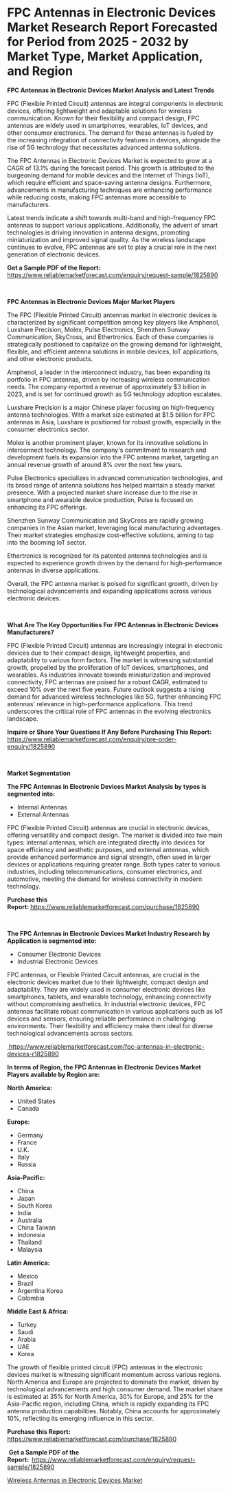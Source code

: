 <p><h1>FPC Antennas in Electronic Devices Market Research Report Forecasted for Period from 2025 -  2032 by Market Type, Market Application, and Region</h1></p><p><strong>FPC Antennas in Electronic Devices Market Analysis and Latest Trends</strong></p>
<p><p>FPC (Flexible Printed Circuit) antennas are integral components in electronic devices, offering lightweight and adaptable solutions for wireless communication. Known for their flexibility and compact design, FPC antennas are widely used in smartphones, wearables, IoT devices, and other consumer electronics. The demand for these antennas is fueled by the increasing integration of connectivity features in devices, alongside the rise of 5G technology that necessitates advanced antenna solutions.</p><p>The FPC Antennas in Electronic Devices Market is expected to grow at a CAGR of 13.1% during the forecast period. This growth is attributed to the burgeoning demand for mobile devices and the Internet of Things (IoT), which require efficient and space-saving antenna designs. Furthermore, advancements in manufacturing techniques are enhancing performance while reducing costs, making FPC antennas more accessible to manufacturers.</p><p>Latest trends indicate a shift towards multi-band and high-frequency FPC antennas to support various applications. Additionally, the advent of smart technologies is driving innovation in antenna designs, promoting miniaturization and improved signal quality. As the wireless landscape continues to evolve, FPC antennas are set to play a crucial role in the next generation of electronic devices.</p></p>
<p><strong>Get a Sample PDF of the Report:&nbsp;</strong> <a href="https://www.reliablemarketforecast.com/enquiry/request-sample/1825890?utm_campaign=1105&utm_medium=2&utm_source=Github&utm_content=ia&utm_term=13022025&utm_id=fpc-antennas-in-electronic-devices">https://www.reliablemarketforecast.com/enquiry/request-sample/1825890</a></p>
<p>&nbsp;</p>
<p><strong>FPC Antennas in Electronic Devices Major Market Players</strong></p>
<p><p>The FPC (Flexible Printed Circuit) antennas market in electronic devices is characterized by significant competition among key players like Amphenol, Luxshare Precision, Molex, Pulse Electronics, Shenzhen Sunway Communication, SkyCross, and Ethertronics. Each of these companies is strategically positioned to capitalize on the growing demand for lightweight, flexible, and efficient antenna solutions in mobile devices, IoT applications, and other electronic products.</p><p>Amphenol, a leader in the interconnect industry, has been expanding its portfolio in FPC antennas, driven by increasing wireless communication needs. The company reported a revenue of approximately $3 billion in 2023, and is set for continued growth as 5G technology adoption escalates.</p><p>Luxshare Precision is a major Chinese player focusing on high-frequency antenna technologies. With a market size estimated at $1.5 billion for FPC antennas in Asia, Luxshare is positioned for robust growth, especially in the consumer electronics sector.</p><p>Molex is another prominent player, known for its innovative solutions in interconnect technology. The company's commitment to research and development fuels its expansion into the FPC antenna market, targeting an annual revenue growth of around 8% over the next few years.</p><p>Pulse Electronics specializes in advanced communication technologies, and its broad range of antenna solutions has helped maintain a steady market presence. With a projected market share increase due to the rise in smartphone and wearable device production, Pulse is focused on enhancing its FPC offerings.</p><p>Shenzhen Sunway Communication and SkyCross are rapidly growing companies in the Asian market, leveraging local manufacturing advantages. Their market strategies emphasize cost-effective solutions, aiming to tap into the booming IoT sector.</p><p>Ethertronics is recognized for its patented antenna technologies and is expected to experience growth driven by the demand for high-performance antennas in diverse applications.</p><p>Overall, the FPC antenna market is poised for significant growth, driven by technological advancements and expanding applications across various electronic devices.</p></p>
<p>&nbsp;</p>
<p><strong>What Are The Key Opportunities For FPC Antennas in Electronic Devices Manufacturers?</strong></p>
<p><p>FPC (Flexible Printed Circuit) antennas are increasingly integral in electronic devices due to their compact design, lightweight properties, and adaptability to various form factors. The market is witnessing substantial growth, propelled by the proliferation of IoT devices, smartphones, and wearables. As industries innovate towards miniaturization and improved connectivity, FPC antennas are poised for a robust CAGR, estimated to exceed 10% over the next five years. Future outlook suggests a rising demand for advanced wireless technologies like 5G, further enhancing FPC antennas' relevance in high-performance applications. This trend underscores the critical role of FPC antennas in the evolving electronics landscape.</p></p>
<p><strong>Inquire or Share Your Questions If Any Before Purchasing This Report:</strong> <a href="https://www.reliablemarketforecast.com/enquiry/pre-order-enquiry/1825890?utm_campaign=1105&utm_medium=2&utm_source=Github&utm_content=ia&utm_term=13022025&utm_id=fpc-antennas-in-electronic-devices">https://www.reliablemarketforecast.com/enquiry/pre-order-enquiry/1825890</a></p>
<p>&nbsp;</p>
<p><strong>Market Segmentation</strong></p>
<p><strong>The FPC Antennas in Electronic Devices Market Analysis by types is segmented into:</strong></p>
<p><ul><li>Internal Antennas</li><li>External Antennas</li></ul></p>
<p><p>FPC (Flexible Printed Circuit) antennas are crucial in electronic devices, offering versatility and compact design. The market is divided into two main types: internal antennas, which are integrated directly into devices for space efficiency and aesthetic purposes, and external antennas, which provide enhanced performance and signal strength, often used in larger devices or applications requiring greater range. Both types cater to various industries, including telecommunications, consumer electronics, and automotive, meeting the demand for wireless connectivity in modern technology.</p></p>
<p><strong>Purchase this Report:&nbsp;</strong><a href="https://www.reliablemarketforecast.com/purchase/1825890?utm_campaign=1105&utm_medium=2&utm_source=Github&utm_content=ia&utm_term=13022025&utm_id=fpc-antennas-in-electronic-devices">https://www.reliablemarketforecast.com/purchase/1825890</a></p>
<p>&nbsp;</p>
<p><strong>The FPC Antennas in Electronic Devices Market Industry Research by Application is segmented into:</strong></p>
<p><ul><li>Consumer Electronic Devices</li><li>Industrial Electronic Devices</li></ul></p>
<p><p>FPC antennas, or Flexible Printed Circuit antennas, are crucial in the electronic devices market due to their lightweight, compact design and adaptability. They are widely used in consumer electronic devices like smartphones, tablets, and wearable technology, enhancing connectivity without compromising aesthetics. In industrial electronic devices, FPC antennas facilitate robust communication in various applications such as IoT devices and sensors, ensuring reliable performance in challenging environments. Their flexibility and efficiency make them ideal for diverse technological advancements across sectors.</p></p>
<p><a href="https://www.reliablemarketforecast.com/fpc-antennas-in-electronic-devices-r1825890?utm_campaign=1105&utm_medium=2&utm_source=Github&utm_content=ia&utm_term=13022025&utm_id=fpc-antennas-in-electronic-devices">&nbsp;https://www.reliablemarketforecast.com/fpc-antennas-in-electronic-devices-r1825890</a></p>
<p><strong>In terms of Region, the FPC Antennas in Electronic Devices Market Players available by Region are:</strong></p>
<p>
    <p> <strong> North America: </strong>
        <ul>
            <li>United States</li>
            <li>Canada</li>
        </ul>
        </p> 
    <p> <strong> Europe: </strong>
        <ul>
            <li>Germany</li>
            <li>France</li>
            <li>U.K.</li>
            <li>Italy</li>
            <li>Russia</li>
        </ul>
        </p> 
    <p> <strong> Asia-Pacific: </strong>
        <ul>
            <li>China</li>
            <li>Japan</li>
            <li>South Korea</li>
            <li>India</li>
            <li>Australia</li>
            <li>China Taiwan</li>
            <li>Indonesia</li>
            <li>Thailand</li>
            <li>Malaysia</li>
        </ul>
        </p> 
    <p> <strong> Latin America: </strong>
        <ul>
            <li>Mexico</li>
            <li>Brazil</li>
            <li>Argentina Korea</li>
            <li>Colombia</li>
        </ul>
        </p> 
    <p> <strong> Middle East & Africa: </strong>
        <ul>
            <li>Turkey</li>
            <li>Saudi</li>
            <li>Arabia</li>
            <li>UAE</li>
            <li>Korea</li>
        </ul>
    </p>
    </p>
<p><p>The growth of flexible printed circuit (FPC) antennas in the electronic devices market is witnessing significant momentum across various regions. North America and Europe are projected to dominate the market, driven by technological advancements and high consumer demand. The market share is estimated at 35% for North America, 30% for Europe, and 25% for the Asia-Pacific region, including China, which is rapidly expanding its FPC antenna production capabilities. Notably, China accounts for approximately 10%, reflecting its emerging influence in this sector.</p></p>
<p><strong>Purchase this Report: </strong><a href="https://www.reliablemarketforecast.com/purchase/1825890?utm_campaign=1105&utm_medium=2&utm_source=Github&utm_content=ia&utm_term=13022025&utm_id=fpc-antennas-in-electronic-devices">https://www.reliablemarketforecast.com/purchase/1825890</a></p>
<p>&nbsp;<strong>Get a Sample PDF of the Report:&nbsp;&nbsp;</strong><a href="https://www.reliablemarketforecast.com/enquiry/request-sample/1825890?utm_campaign=1105&utm_medium=2&utm_source=Github&utm_content=ia&utm_term=13022025&utm_id=fpc-antennas-in-electronic-devices">https://www.reliablemarketforecast.com/enquiry/request-sample/1825890</a></p>
<p><strong></strong></p>
<p><p><a href="https://github.com/prosalinda88/Market-Research-Report-List-7/blob/main/wireless-antennas-in-electronic-devices-market.md?utm_campaign=1105&utm_medium=2&utm_source=Github&utm_content=ia&utm_term=13022025&utm_id=fpc-antennas-in-electronic-devices">Wireless Antennas in Electronic Devices Market</a></p></p>